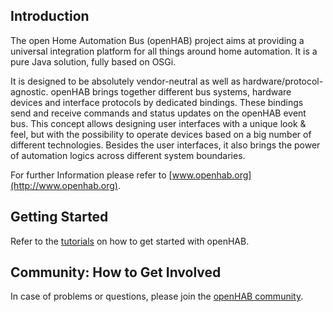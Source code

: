 ## Introduction

The open Home Automation Bus (openHAB) project aims at providing a universal integration platform for all things around home automation. It is a pure Java solution, fully based on OSGi.

It is designed to be absolutely vendor-neutral as well as hardware/protocol-agnostic. openHAB brings together different bus systems, hardware devices and interface protocols by dedicated bindings. These bindings send and receive commands and status updates on the openHAB event bus. This concept allows designing user interfaces with a unique look & feel, but with the possibility to operate devices based on a big number of different technologies. Besides the user interfaces, it also brings the power of automation logics across different system boundaries.

For further Information please refer to [www.openhab.org](http://www.openhab.org). 

## Getting Started

Refer to the [tutorials](http://docs.openhab.org/tutorials) on how to get started with openHAB.

## Community: How to Get Involved

In case of problems or questions, please join the [openHAB community](https://community.openhab.org).

